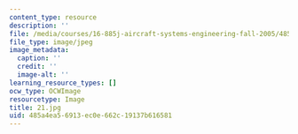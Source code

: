 ```yaml
---
content_type: resource
description: ''
file: /media/courses/16-885j-aircraft-systems-engineering-fall-2005/485a4ea56913ec0e662c19137b616581_21.jpg
file_type: image/jpeg
image_metadata:
  caption: ''
  credit: ''
  image-alt: ''
learning_resource_types: []
ocw_type: OCWImage
resourcetype: Image
title: 21.jpg
uid: 485a4ea5-6913-ec0e-662c-19137b616581
---
```

